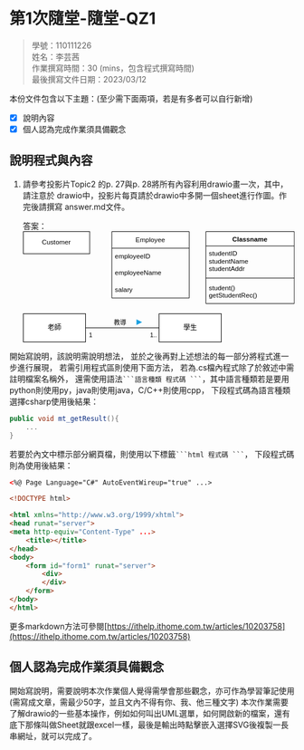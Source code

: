 # 第1次隨堂-隨堂-QZ1
>
>學號：110111226
><br />
>姓名：李芸茜
><br />
>作業撰寫時間：30 (mins，包含程式撰寫時間)
><br />
>最後撰寫文件日期：2023/03/12
>

本份文件包含以下主題：(至少需下面兩項，若是有多者可以自行新增)
- [x] 說明內容
- [x] 個人認為完成作業須具備觀念

## 說明程式與內容

1. 請參考投影片Topic2 的p. 27與p. 28將所有內容利用drawio畫一次，其中，請注意於
drawio中，投影片每頁請於drawio中多開一個sheet進行作圖。作完後請撰寫
answer.md文件。

    答案：<svg xmlns="http://www.w3.org/2000/svg" xmlns:xlink="http://www.w3.org/1999/xlink" version="1.1" width="491px" viewBox="-0.5 -0.5 491 134" content="&lt;mxfile&gt;&lt;diagram id=&quot;V4_brCV4ZyWI2Ep8prZI&quot; name=&quot;第1頁&quot;&gt;&lt;mxGraphModel dx=&quot;443&quot; dy=&quot;352&quot; grid=&quot;1&quot; gridSize=&quot;10&quot; guides=&quot;1&quot; tooltips=&quot;1&quot; connect=&quot;1&quot; arrows=&quot;1&quot; fold=&quot;1&quot; page=&quot;1&quot; pageScale=&quot;1&quot; pageWidth=&quot;827&quot; pageHeight=&quot;1169&quot; math=&quot;0&quot; shadow=&quot;0&quot;&gt;&lt;root&gt;&lt;mxCell id=&quot;0&quot;/&gt;&lt;mxCell id=&quot;1&quot; parent=&quot;0&quot;/&gt;&lt;mxCell id=&quot;2&quot; value=&quot;Customer&quot; style=&quot;rounded=0;whiteSpace=wrap;html=1;&quot; vertex=&quot;1&quot; parent=&quot;1&quot;&gt;&lt;mxGeometry x=&quot;50&quot; y=&quot;200&quot; width=&quot;120&quot; height=&quot;40&quot; as=&quot;geometry&quot;/&gt;&lt;/mxCell&gt;&lt;mxCell id=&quot;3&quot; value=&quot;Employee&quot; style=&quot;swimlane;fontStyle=0;childLayout=stackLayout;horizontal=1;startSize=30;horizontalStack=0;resizeParent=1;resizeParentMax=0;resizeLast=0;collapsible=1;marginBottom=0;whiteSpace=wrap;html=1;&quot; vertex=&quot;1&quot; parent=&quot;1&quot;&gt;&lt;mxGeometry x=&quot;210&quot; y=&quot;200&quot; width=&quot;140&quot; height=&quot;120&quot; as=&quot;geometry&quot;/&gt;&lt;/mxCell&gt;&lt;mxCell id=&quot;4&quot; value=&quot;employeeID&quot; style=&quot;text;strokeColor=none;fillColor=none;align=left;verticalAlign=middle;spacingLeft=4;spacingRight=4;overflow=hidden;points=[[0,0.5],[1,0.5]];portConstraint=eastwest;rotatable=0;whiteSpace=wrap;html=1;&quot; vertex=&quot;1&quot; parent=&quot;3&quot;&gt;&lt;mxGeometry y=&quot;30&quot; width=&quot;140&quot; height=&quot;30&quot; as=&quot;geometry&quot;/&gt;&lt;/mxCell&gt;&lt;mxCell id=&quot;5&quot; value=&quot;employeeName&quot; style=&quot;text;strokeColor=none;fillColor=none;align=left;verticalAlign=middle;spacingLeft=4;spacingRight=4;overflow=hidden;points=[[0,0.5],[1,0.5]];portConstraint=eastwest;rotatable=0;whiteSpace=wrap;html=1;&quot; vertex=&quot;1&quot; parent=&quot;3&quot;&gt;&lt;mxGeometry y=&quot;60&quot; width=&quot;140&quot; height=&quot;30&quot; as=&quot;geometry&quot;/&gt;&lt;/mxCell&gt;&lt;mxCell id=&quot;6&quot; value=&quot;salary&quot; style=&quot;text;strokeColor=none;fillColor=none;align=left;verticalAlign=middle;spacingLeft=4;spacingRight=4;overflow=hidden;points=[[0,0.5],[1,0.5]];portConstraint=eastwest;rotatable=0;whiteSpace=wrap;html=1;&quot; vertex=&quot;1&quot; parent=&quot;3&quot;&gt;&lt;mxGeometry y=&quot;90&quot; width=&quot;140&quot; height=&quot;30&quot; as=&quot;geometry&quot;/&gt;&lt;/mxCell&gt;&lt;mxCell id=&quot;23&quot; value=&quot;Classname&quot; style=&quot;swimlane;fontStyle=1;align=center;verticalAlign=top;childLayout=stackLayout;horizontal=1;startSize=26;horizontalStack=0;resizeParent=1;resizeParentMax=0;resizeLast=0;collapsible=1;marginBottom=0;&quot; vertex=&quot;1&quot; parent=&quot;1&quot;&gt;&lt;mxGeometry x=&quot;380&quot; y=&quot;200&quot; width=&quot;160&quot; height=&quot;130&quot; as=&quot;geometry&quot;/&gt;&lt;/mxCell&gt;&lt;mxCell id=&quot;24&quot; value=&quot;studentID&amp;#10;studentName&amp;#10;studentAddr&quot; style=&quot;text;strokeColor=none;fillColor=none;align=left;verticalAlign=top;spacingLeft=4;spacingRight=4;overflow=hidden;rotatable=0;points=[[0,0.5],[1,0.5]];portConstraint=eastwest;&quot; vertex=&quot;1&quot; parent=&quot;23&quot;&gt;&lt;mxGeometry y=&quot;26&quot; width=&quot;160&quot; height=&quot;54&quot; as=&quot;geometry&quot;/&gt;&lt;/mxCell&gt;&lt;mxCell id=&quot;25&quot; value=&quot;&quot; style=&quot;line;strokeWidth=1;fillColor=none;align=left;verticalAlign=middle;spacingTop=-1;spacingLeft=3;spacingRight=3;rotatable=0;labelPosition=right;points=[];portConstraint=eastwest;strokeColor=inherit;&quot; vertex=&quot;1&quot; parent=&quot;23&quot;&gt;&lt;mxGeometry y=&quot;80&quot; width=&quot;160&quot; height=&quot;8&quot; as=&quot;geometry&quot;/&gt;&lt;/mxCell&gt;&lt;mxCell id=&quot;26&quot; value=&quot;student()&amp;#10;getStudentRec()&quot; style=&quot;text;strokeColor=none;fillColor=none;align=left;verticalAlign=top;spacingLeft=4;spacingRight=4;overflow=hidden;rotatable=0;points=[[0,0.5],[1,0.5]];portConstraint=eastwest;&quot; vertex=&quot;1&quot; parent=&quot;23&quot;&gt;&lt;mxGeometry y=&quot;88&quot; width=&quot;160&quot; height=&quot;42&quot; as=&quot;geometry&quot;/&gt;&lt;/mxCell&gt;&lt;/root&gt;&lt;/mxGraphModel&gt;&lt;/diagram&gt;&lt;diagram id=&quot;TQOB3aQBzI46e7nku60P&quot; name=&quot;第2頁&quot;&gt;&lt;mxGraphModel dx=&quot;535&quot; dy=&quot;425&quot; grid=&quot;1&quot; gridSize=&quot;10&quot; guides=&quot;1&quot; tooltips=&quot;1&quot; connect=&quot;1&quot; arrows=&quot;1&quot; fold=&quot;1&quot; page=&quot;1&quot; pageScale=&quot;1&quot; pageWidth=&quot;827&quot; pageHeight=&quot;1169&quot; math=&quot;0&quot; shadow=&quot;0&quot;&gt;&lt;root&gt;&lt;mxCell id=&quot;0&quot;/&gt;&lt;mxCell id=&quot;1&quot; parent=&quot;0&quot;/&gt;&lt;mxCell id=&quot;L5-6KaPLSJeZr9mei9Ol-4&quot; style=&quot;edgeStyle=none;html=1;endArrow=none;endFill=0;&quot; edge=&quot;1&quot; parent=&quot;1&quot; source=&quot;L5-6KaPLSJeZr9mei9Ol-1&quot; target=&quot;L5-6KaPLSJeZr9mei9Ol-2&quot;&gt;&lt;mxGeometry relative=&quot;1&quot; as=&quot;geometry&quot;/&gt;&lt;/mxCell&gt;&lt;mxCell id=&quot;L5-6KaPLSJeZr9mei9Ol-5&quot; value=&quot;1&quot; style=&quot;edgeLabel;html=1;align=center;verticalAlign=top;resizable=0;points=[];&quot; vertex=&quot;1&quot; connectable=&quot;0&quot; parent=&quot;L5-6KaPLSJeZr9mei9Ol-4&quot;&gt;&lt;mxGeometry x=&quot;-0.8693&quot; relative=&quot;1&quot; as=&quot;geometry&quot;&gt;&lt;mxPoint as=&quot;offset&quot;/&gt;&lt;/mxGeometry&gt;&lt;/mxCell&gt;&lt;mxCell id=&quot;L5-6KaPLSJeZr9mei9Ol-6&quot; value=&quot;1..*&quot; style=&quot;edgeLabel;html=1;align=center;verticalAlign=top;resizable=0;points=[];&quot; vertex=&quot;1&quot; connectable=&quot;0&quot; parent=&quot;L5-6KaPLSJeZr9mei9Ol-4&quot;&gt;&lt;mxGeometry x=&quot;0.8486&quot; relative=&quot;1&quot; as=&quot;geometry&quot;&gt;&lt;mxPoint as=&quot;offset&quot;/&gt;&lt;/mxGeometry&gt;&lt;/mxCell&gt;&lt;mxCell id=&quot;L5-6KaPLSJeZr9mei9Ol-7&quot; value=&quot;教導&quot; style=&quot;edgeLabel;html=1;align=center;verticalAlign=bottom;resizable=0;points=[];&quot; vertex=&quot;1&quot; connectable=&quot;0&quot; parent=&quot;L5-6KaPLSJeZr9mei9Ol-4&quot;&gt;&lt;mxGeometry x=&quot;-0.0668&quot; y=&quot;1&quot; relative=&quot;1&quot; as=&quot;geometry&quot;&gt;&lt;mxPoint as=&quot;offset&quot;/&gt;&lt;/mxGeometry&gt;&lt;/mxCell&gt;&lt;mxCell id=&quot;L5-6KaPLSJeZr9mei9Ol-1&quot; value=&quot;老師&quot; style=&quot;html=1;&quot; vertex=&quot;1&quot; parent=&quot;1&quot;&gt;&lt;mxGeometry x=&quot;190&quot; y=&quot;270&quot; width=&quot;110&quot; height=&quot;50&quot; as=&quot;geometry&quot;/&gt;&lt;/mxCell&gt;&lt;mxCell id=&quot;L5-6KaPLSJeZr9mei9Ol-2&quot; value=&quot;學生&quot; style=&quot;html=1;&quot; vertex=&quot;1&quot; parent=&quot;1&quot;&gt;&lt;mxGeometry x=&quot;430&quot; y=&quot;270&quot; width=&quot;110&quot; height=&quot;50&quot; as=&quot;geometry&quot;/&gt;&lt;/mxCell&gt;&lt;mxCell id=&quot;L5-6KaPLSJeZr9mei9Ol-9&quot; value=&quot;&quot; style=&quot;triangle;whiteSpace=wrap;html=1;fillColor=#1ba1e2;fontColor=#ffffff;strokeColor=none;&quot; vertex=&quot;1&quot; parent=&quot;1&quot;&gt;&lt;mxGeometry x=&quot;390&quot; y=&quot;280&quot; width=&quot;10&quot; height=&quot;10&quot; as=&quot;geometry&quot;/&gt;&lt;/mxCell&gt;&lt;/root&gt;&lt;/mxGraphModel&gt;&lt;/diagram&gt;&lt;/mxfile&gt;" onclick="(function(svg){var src=window.event.target||window.event.srcElement;while (src!=null&amp;&amp;src.nodeName.toLowerCase()!='a'){src=src.parentNode;}if(src==null){if(svg.wnd!=null&amp;&amp;!svg.wnd.closed){svg.wnd.focus();}else{var r=function(evt){if(evt.data=='ready'&amp;&amp;evt.source==svg.wnd){svg.wnd.postMessage(decodeURIComponent(svg.getAttribute('content')),'*');window.removeEventListener('message',r);}};window.addEventListener('message',r);svg.wnd=window.open('https://viewer.diagrams.net/?client=1&amp;page=0&amp;edit=_blank');}}})(this);" style="cursor:pointer;max-width:100%;max-height:134px;"><defs><clipPath id="mx-clip-334-31-152-54-0"><rect x="334" y="31" width="152" height="54"/></clipPath><clipPath id="mx-clip-334-93-152-42-0"><rect x="334" y="93" width="152" height="42"/></clipPath></defs><g><rect x="0" y="0" width="120" height="40" fill="rgb(255, 255, 255)" stroke="rgb(0, 0, 0)" pointer-events="all"/><g transform="translate(-0.5 -0.5)"><switch><foreignObject pointer-events="none" width="100%" height="100%" requiredFeatures="http://www.w3.org/TR/SVG11/feature#Extensibility" style="overflow: visible; text-align: left;"><div xmlns="http://www.w3.org/1999/xhtml" style="display: flex; align-items: unsafe center; justify-content: unsafe center; width: 118px; height: 1px; padding-top: 20px; margin-left: 1px;"><div data-drawio-colors="color: rgb(0, 0, 0); " style="box-sizing: border-box; font-size: 0px; text-align: center;"><div style="display: inline-block; font-size: 12px; font-family: Helvetica; color: rgb(0, 0, 0); line-height: 1.2; pointer-events: all; white-space: normal; overflow-wrap: normal;">Customer</div></div></div></foreignObject><text x="60" y="24" fill="rgb(0, 0, 0)" font-family="Helvetica" font-size="12px" text-anchor="middle">Customer</text></switch></g><path d="M 160 30 L 160 0 L 300 0 L 300 30" fill="rgb(255, 255, 255)" stroke="rgb(0, 0, 0)" stroke-miterlimit="10" pointer-events="all"/><path d="M 160 30 L 160 120 L 300 120 L 300 30" fill="none" stroke="rgb(0, 0, 0)" stroke-miterlimit="10" pointer-events="none"/><path d="M 160 30 L 300 30" fill="none" stroke="rgb(0, 0, 0)" stroke-miterlimit="10" pointer-events="none"/><g transform="translate(-0.5 -0.5)"><switch><foreignObject pointer-events="none" width="100%" height="100%" requiredFeatures="http://www.w3.org/TR/SVG11/feature#Extensibility" style="overflow: visible; text-align: left;"><div xmlns="http://www.w3.org/1999/xhtml" style="display: flex; align-items: unsafe center; justify-content: unsafe center; width: 138px; height: 1px; padding-top: 15px; margin-left: 161px;"><div data-drawio-colors="color: rgb(0, 0, 0); " style="box-sizing: border-box; font-size: 0px; text-align: center;"><div style="display: inline-block; font-size: 12px; font-family: Helvetica; color: rgb(0, 0, 0); line-height: 1.2; pointer-events: none; white-space: normal; overflow-wrap: normal;">Employee</div></div></div></foreignObject><text x="230" y="19" fill="rgb(0, 0, 0)" font-family="Helvetica" font-size="12px" text-anchor="middle">Employee</text></switch></g><g transform="translate(-0.5 -0.5)"><switch><foreignObject pointer-events="none" width="100%" height="100%" requiredFeatures="http://www.w3.org/TR/SVG11/feature#Extensibility" style="overflow: visible; text-align: left;"><div xmlns="http://www.w3.org/1999/xhtml" style="display: flex; align-items: unsafe center; justify-content: unsafe flex-start; width: 130px; height: 1px; padding-top: 45px; margin-left: 166px;"><div data-drawio-colors="color: rgb(0, 0, 0); " style="box-sizing: border-box; font-size: 0px; text-align: left; max-height: 26px; overflow: hidden;"><div style="display: inline-block; font-size: 12px; font-family: Helvetica; color: rgb(0, 0, 0); line-height: 1.2; pointer-events: none; white-space: normal; overflow-wrap: normal;">employeeID</div></div></div></foreignObject><text x="166" y="49" fill="rgb(0, 0, 0)" font-family="Helvetica" font-size="12px">employeeID</text></switch></g><g transform="translate(-0.5 -0.5)"><switch><foreignObject pointer-events="none" width="100%" height="100%" requiredFeatures="http://www.w3.org/TR/SVG11/feature#Extensibility" style="overflow: visible; text-align: left;"><div xmlns="http://www.w3.org/1999/xhtml" style="display: flex; align-items: unsafe center; justify-content: unsafe flex-start; width: 130px; height: 1px; padding-top: 75px; margin-left: 166px;"><div data-drawio-colors="color: rgb(0, 0, 0); " style="box-sizing: border-box; font-size: 0px; text-align: left; max-height: 26px; overflow: hidden;"><div style="display: inline-block; font-size: 12px; font-family: Helvetica; color: rgb(0, 0, 0); line-height: 1.2; pointer-events: none; white-space: normal; overflow-wrap: normal;">employeeName</div></div></div></foreignObject><text x="166" y="79" fill="rgb(0, 0, 0)" font-family="Helvetica" font-size="12px">employeeName</text></switch></g><g transform="translate(-0.5 -0.5)"><switch><foreignObject pointer-events="none" width="100%" height="100%" requiredFeatures="http://www.w3.org/TR/SVG11/feature#Extensibility" style="overflow: visible; text-align: left;"><div xmlns="http://www.w3.org/1999/xhtml" style="display: flex; align-items: unsafe center; justify-content: unsafe flex-start; width: 130px; height: 1px; padding-top: 105px; margin-left: 166px;"><div data-drawio-colors="color: rgb(0, 0, 0); " style="box-sizing: border-box; font-size: 0px; text-align: left; max-height: 26px; overflow: hidden;"><div style="display: inline-block; font-size: 12px; font-family: Helvetica; color: rgb(0, 0, 0); line-height: 1.2; pointer-events: none; white-space: normal; overflow-wrap: normal;">salary</div></div></div></foreignObject><text x="166" y="109" fill="rgb(0, 0, 0)" font-family="Helvetica" font-size="12px">salary</text></switch></g><path d="M 330 26 L 330 0 L 490 0 L 490 26" fill="rgb(255, 255, 255)" stroke="rgb(0, 0, 0)" stroke-miterlimit="10" pointer-events="none"/><path d="M 330 26 L 330 130 L 490 130 L 490 26" fill="none" stroke="rgb(0, 0, 0)" stroke-miterlimit="10" pointer-events="none"/><path d="M 330 26 L 490 26" fill="none" stroke="rgb(0, 0, 0)" stroke-miterlimit="10" pointer-events="none"/><g fill="rgb(0, 0, 0)" font-family="Helvetica" font-weight="bold" pointer-events="none" text-anchor="middle" font-size="12px"><text x="409.5" y="17.5">Classname</text></g><g fill="rgb(0, 0, 0)" font-family="Helvetica" pointer-events="none" clip-path="url(#mx-clip-334-31-152-54-0)" font-size="12px"><text x="335.5" y="43.5">studentID</text><text x="335.5" y="57.5">studentName</text><text x="335.5" y="71.5">studentAddr</text></g><path d="M 330 84 L 490 84" fill="none" stroke="rgb(0, 0, 0)" stroke-miterlimit="10" pointer-events="none"/><g fill="rgb(0, 0, 0)" font-family="Helvetica" pointer-events="none" clip-path="url(#mx-clip-334-93-152-42-0)" font-size="12px"><text x="335.5" y="105.5">student()</text><text x="335.5" y="119.5">getStudentRec()</text></g></g><switch><g requiredFeatures="http://www.w3.org/TR/SVG11/feature#Extensibility"/><a transform="translate(0,-5)" xlink:href="https://www.diagrams.net/doc/faq/svg-export-text-problems" target="_blank"><text text-anchor="middle" font-size="10px" x="50%" y="100%">Text is not SVG - cannot display</text></a></switch></svg>
    
    <svg xmlns="http://www.w3.org/2000/svg" xmlns:xlink="http://www.w3.org/1999/xlink" version="1.1" width="352px" viewBox="-0.5 -0.5 352 51" content="&lt;mxfile&gt;&lt;diagram id=&quot;V4_brCV4ZyWI2Ep8prZI&quot; name=&quot;第1頁&quot;&gt;&lt;mxGraphModel dx=&quot;443&quot; dy=&quot;352&quot; grid=&quot;1&quot; gridSize=&quot;10&quot; guides=&quot;1&quot; tooltips=&quot;1&quot; connect=&quot;1&quot; arrows=&quot;1&quot; fold=&quot;1&quot; page=&quot;1&quot; pageScale=&quot;1&quot; pageWidth=&quot;827&quot; pageHeight=&quot;1169&quot; math=&quot;0&quot; shadow=&quot;0&quot;&gt;&lt;root&gt;&lt;mxCell id=&quot;0&quot;/&gt;&lt;mxCell id=&quot;1&quot; parent=&quot;0&quot;/&gt;&lt;mxCell id=&quot;2&quot; value=&quot;Customer&quot; style=&quot;rounded=0;whiteSpace=wrap;html=1;&quot; vertex=&quot;1&quot; parent=&quot;1&quot;&gt;&lt;mxGeometry x=&quot;50&quot; y=&quot;200&quot; width=&quot;120&quot; height=&quot;40&quot; as=&quot;geometry&quot;/&gt;&lt;/mxCell&gt;&lt;mxCell id=&quot;3&quot; value=&quot;Employee&quot; style=&quot;swimlane;fontStyle=0;childLayout=stackLayout;horizontal=1;startSize=30;horizontalStack=0;resizeParent=1;resizeParentMax=0;resizeLast=0;collapsible=1;marginBottom=0;whiteSpace=wrap;html=1;&quot; vertex=&quot;1&quot; parent=&quot;1&quot;&gt;&lt;mxGeometry x=&quot;210&quot; y=&quot;200&quot; width=&quot;140&quot; height=&quot;120&quot; as=&quot;geometry&quot;/&gt;&lt;/mxCell&gt;&lt;mxCell id=&quot;4&quot; value=&quot;employeeID&quot; style=&quot;text;strokeColor=none;fillColor=none;align=left;verticalAlign=middle;spacingLeft=4;spacingRight=4;overflow=hidden;points=[[0,0.5],[1,0.5]];portConstraint=eastwest;rotatable=0;whiteSpace=wrap;html=1;&quot; vertex=&quot;1&quot; parent=&quot;3&quot;&gt;&lt;mxGeometry y=&quot;30&quot; width=&quot;140&quot; height=&quot;30&quot; as=&quot;geometry&quot;/&gt;&lt;/mxCell&gt;&lt;mxCell id=&quot;5&quot; value=&quot;employeeName&quot; style=&quot;text;strokeColor=none;fillColor=none;align=left;verticalAlign=middle;spacingLeft=4;spacingRight=4;overflow=hidden;points=[[0,0.5],[1,0.5]];portConstraint=eastwest;rotatable=0;whiteSpace=wrap;html=1;&quot; vertex=&quot;1&quot; parent=&quot;3&quot;&gt;&lt;mxGeometry y=&quot;60&quot; width=&quot;140&quot; height=&quot;30&quot; as=&quot;geometry&quot;/&gt;&lt;/mxCell&gt;&lt;mxCell id=&quot;6&quot; value=&quot;salary&quot; style=&quot;text;strokeColor=none;fillColor=none;align=left;verticalAlign=middle;spacingLeft=4;spacingRight=4;overflow=hidden;points=[[0,0.5],[1,0.5]];portConstraint=eastwest;rotatable=0;whiteSpace=wrap;html=1;&quot; vertex=&quot;1&quot; parent=&quot;3&quot;&gt;&lt;mxGeometry y=&quot;90&quot; width=&quot;140&quot; height=&quot;30&quot; as=&quot;geometry&quot;/&gt;&lt;/mxCell&gt;&lt;mxCell id=&quot;23&quot; value=&quot;Classname&quot; style=&quot;swimlane;fontStyle=1;align=center;verticalAlign=top;childLayout=stackLayout;horizontal=1;startSize=26;horizontalStack=0;resizeParent=1;resizeParentMax=0;resizeLast=0;collapsible=1;marginBottom=0;&quot; vertex=&quot;1&quot; parent=&quot;1&quot;&gt;&lt;mxGeometry x=&quot;380&quot; y=&quot;200&quot; width=&quot;160&quot; height=&quot;130&quot; as=&quot;geometry&quot;/&gt;&lt;/mxCell&gt;&lt;mxCell id=&quot;24&quot; value=&quot;studentID&amp;#10;studentName&amp;#10;studentAddr&quot; style=&quot;text;strokeColor=none;fillColor=none;align=left;verticalAlign=top;spacingLeft=4;spacingRight=4;overflow=hidden;rotatable=0;points=[[0,0.5],[1,0.5]];portConstraint=eastwest;&quot; vertex=&quot;1&quot; parent=&quot;23&quot;&gt;&lt;mxGeometry y=&quot;26&quot; width=&quot;160&quot; height=&quot;54&quot; as=&quot;geometry&quot;/&gt;&lt;/mxCell&gt;&lt;mxCell id=&quot;25&quot; value=&quot;&quot; style=&quot;line;strokeWidth=1;fillColor=none;align=left;verticalAlign=middle;spacingTop=-1;spacingLeft=3;spacingRight=3;rotatable=0;labelPosition=right;points=[];portConstraint=eastwest;strokeColor=inherit;&quot; vertex=&quot;1&quot; parent=&quot;23&quot;&gt;&lt;mxGeometry y=&quot;80&quot; width=&quot;160&quot; height=&quot;8&quot; as=&quot;geometry&quot;/&gt;&lt;/mxCell&gt;&lt;mxCell id=&quot;26&quot; value=&quot;student()&amp;#10;getStudentRec()&quot; style=&quot;text;strokeColor=none;fillColor=none;align=left;verticalAlign=top;spacingLeft=4;spacingRight=4;overflow=hidden;rotatable=0;points=[[0,0.5],[1,0.5]];portConstraint=eastwest;&quot; vertex=&quot;1&quot; parent=&quot;23&quot;&gt;&lt;mxGeometry y=&quot;88&quot; width=&quot;160&quot; height=&quot;42&quot; as=&quot;geometry&quot;/&gt;&lt;/mxCell&gt;&lt;/root&gt;&lt;/mxGraphModel&gt;&lt;/diagram&gt;&lt;diagram id=&quot;TQOB3aQBzI46e7nku60P&quot; name=&quot;第2頁&quot;&gt;&lt;mxGraphModel dx=&quot;535&quot; dy=&quot;425&quot; grid=&quot;1&quot; gridSize=&quot;10&quot; guides=&quot;1&quot; tooltips=&quot;1&quot; connect=&quot;1&quot; arrows=&quot;1&quot; fold=&quot;1&quot; page=&quot;1&quot; pageScale=&quot;1&quot; pageWidth=&quot;827&quot; pageHeight=&quot;1169&quot; math=&quot;0&quot; shadow=&quot;0&quot;&gt;&lt;root&gt;&lt;mxCell id=&quot;0&quot;/&gt;&lt;mxCell id=&quot;1&quot; parent=&quot;0&quot;/&gt;&lt;mxCell id=&quot;L5-6KaPLSJeZr9mei9Ol-4&quot; style=&quot;edgeStyle=none;html=1;endArrow=none;endFill=0;&quot; edge=&quot;1&quot; parent=&quot;1&quot; source=&quot;L5-6KaPLSJeZr9mei9Ol-1&quot; target=&quot;L5-6KaPLSJeZr9mei9Ol-2&quot;&gt;&lt;mxGeometry relative=&quot;1&quot; as=&quot;geometry&quot;/&gt;&lt;/mxCell&gt;&lt;mxCell id=&quot;L5-6KaPLSJeZr9mei9Ol-5&quot; value=&quot;1&quot; style=&quot;edgeLabel;html=1;align=center;verticalAlign=top;resizable=0;points=[];&quot; vertex=&quot;1&quot; connectable=&quot;0&quot; parent=&quot;L5-6KaPLSJeZr9mei9Ol-4&quot;&gt;&lt;mxGeometry x=&quot;-0.8693&quot; relative=&quot;1&quot; as=&quot;geometry&quot;&gt;&lt;mxPoint as=&quot;offset&quot;/&gt;&lt;/mxGeometry&gt;&lt;/mxCell&gt;&lt;mxCell id=&quot;L5-6KaPLSJeZr9mei9Ol-6&quot; value=&quot;1..*&quot; style=&quot;edgeLabel;html=1;align=center;verticalAlign=top;resizable=0;points=[];&quot; vertex=&quot;1&quot; connectable=&quot;0&quot; parent=&quot;L5-6KaPLSJeZr9mei9Ol-4&quot;&gt;&lt;mxGeometry x=&quot;0.8486&quot; relative=&quot;1&quot; as=&quot;geometry&quot;&gt;&lt;mxPoint as=&quot;offset&quot;/&gt;&lt;/mxGeometry&gt;&lt;/mxCell&gt;&lt;mxCell id=&quot;L5-6KaPLSJeZr9mei9Ol-7&quot; value=&quot;教導&quot; style=&quot;edgeLabel;html=1;align=center;verticalAlign=bottom;resizable=0;points=[];&quot; vertex=&quot;1&quot; connectable=&quot;0&quot; parent=&quot;L5-6KaPLSJeZr9mei9Ol-4&quot;&gt;&lt;mxGeometry x=&quot;-0.0668&quot; y=&quot;1&quot; relative=&quot;1&quot; as=&quot;geometry&quot;&gt;&lt;mxPoint as=&quot;offset&quot;/&gt;&lt;/mxGeometry&gt;&lt;/mxCell&gt;&lt;mxCell id=&quot;L5-6KaPLSJeZr9mei9Ol-1&quot; value=&quot;老師&quot; style=&quot;html=1;&quot; vertex=&quot;1&quot; parent=&quot;1&quot;&gt;&lt;mxGeometry x=&quot;190&quot; y=&quot;270&quot; width=&quot;110&quot; height=&quot;50&quot; as=&quot;geometry&quot;/&gt;&lt;/mxCell&gt;&lt;mxCell id=&quot;L5-6KaPLSJeZr9mei9Ol-2&quot; value=&quot;學生&quot; style=&quot;html=1;&quot; vertex=&quot;1&quot; parent=&quot;1&quot;&gt;&lt;mxGeometry x=&quot;430&quot; y=&quot;270&quot; width=&quot;110&quot; height=&quot;50&quot; as=&quot;geometry&quot;/&gt;&lt;/mxCell&gt;&lt;mxCell id=&quot;L5-6KaPLSJeZr9mei9Ol-9&quot; value=&quot;&quot; style=&quot;triangle;whiteSpace=wrap;html=1;fillColor=#1ba1e2;fontColor=#ffffff;strokeColor=none;&quot; vertex=&quot;1&quot; parent=&quot;1&quot;&gt;&lt;mxGeometry x=&quot;390&quot; y=&quot;280&quot; width=&quot;10&quot; height=&quot;10&quot; as=&quot;geometry&quot;/&gt;&lt;/mxCell&gt;&lt;/root&gt;&lt;/mxGraphModel&gt;&lt;/diagram&gt;&lt;/mxfile&gt;" onclick="(function(svg){var src=window.event.target||window.event.srcElement;while (src!=null&amp;&amp;src.nodeName.toLowerCase()!='a'){src=src.parentNode;}if(src==null){if(svg.wnd!=null&amp;&amp;!svg.wnd.closed){svg.wnd.focus();}else{var r=function(evt){if(evt.data=='ready'&amp;&amp;evt.source==svg.wnd){svg.wnd.postMessage(decodeURIComponent(svg.getAttribute('content')),'*');window.removeEventListener('message',r);}};window.addEventListener('message',r);svg.wnd=window.open('https://viewer.diagrams.net/?client=1&amp;page=1&amp;edit=_blank');}}})(this);" style="cursor:pointer;max-width:100%;max-height:51px;"><defs/><g><path d="M 110 25 L 240 25" fill="none" stroke="rgb(0, 0, 0)" stroke-miterlimit="10" pointer-events="stroke"/><g transform="translate(-0.5 -0.5)"><switch><foreignObject pointer-events="none" width="100%" height="100%" requiredFeatures="http://www.w3.org/TR/SVG11/feature#Extensibility" style="overflow: visible; text-align: left;"><div xmlns="http://www.w3.org/1999/xhtml" style="display: flex; align-items: unsafe flex-start; justify-content: unsafe center; width: 1px; height: 1px; padding-top: 32px; margin-left: 119px;"><div data-drawio-colors="color: rgb(0, 0, 0); background-color: rgb(255, 255, 255); " style="box-sizing: border-box; font-size: 0px; text-align: center;"><div style="display: inline-block; font-size: 11px; font-family: Helvetica; color: rgb(0, 0, 0); line-height: 1.2; pointer-events: all; background-color: rgb(255, 255, 255); white-space: nowrap;">1</div></div></div></foreignObject><text x="119" y="43" fill="rgb(0, 0, 0)" font-family="Helvetica" font-size="11px" text-anchor="middle">1</text></switch></g><g transform="translate(-0.5 -0.5)"><switch><foreignObject pointer-events="none" width="100%" height="100%" requiredFeatures="http://www.w3.org/TR/SVG11/feature#Extensibility" style="overflow: visible; text-align: left;"><div xmlns="http://www.w3.org/1999/xhtml" style="display: flex; align-items: unsafe flex-start; justify-content: unsafe center; width: 1px; height: 1px; padding-top: 32px; margin-left: 230px;"><div data-drawio-colors="color: rgb(0, 0, 0); background-color: rgb(255, 255, 255); " style="box-sizing: border-box; font-size: 0px; text-align: center;"><div style="display: inline-block; font-size: 11px; font-family: Helvetica; color: rgb(0, 0, 0); line-height: 1.2; pointer-events: all; background-color: rgb(255, 255, 255); white-space: nowrap;">1..*</div></div></div></foreignObject><text x="230" y="43" fill="rgb(0, 0, 0)" font-family="Helvetica" font-size="11px" text-anchor="middle">1..*</text></switch></g><g transform="translate(-0.5 -0.5)"><switch><foreignObject pointer-events="none" width="100%" height="100%" requiredFeatures="http://www.w3.org/TR/SVG11/feature#Extensibility" style="overflow: visible; text-align: left;"><div xmlns="http://www.w3.org/1999/xhtml" style="display: flex; align-items: unsafe flex-end; justify-content: unsafe center; width: 1px; height: 1px; padding-top: 22px; margin-left: 171px;"><div data-drawio-colors="color: rgb(0, 0, 0); background-color: rgb(255, 255, 255); " style="box-sizing: border-box; font-size: 0px; text-align: center;"><div style="display: inline-block; font-size: 11px; font-family: Helvetica; color: rgb(0, 0, 0); line-height: 1.2; pointer-events: all; background-color: rgb(255, 255, 255); white-space: nowrap;">教導</div></div></div></foreignObject><text x="171" y="22" fill="rgb(0, 0, 0)" font-family="Helvetica" font-size="11px" text-anchor="middle">教導</text></switch></g><rect x="0" y="0" width="110" height="50" fill="rgb(255, 255, 255)" stroke="rgb(0, 0, 0)" pointer-events="all"/><g transform="translate(-0.5 -0.5)"><switch><foreignObject pointer-events="none" width="100%" height="100%" requiredFeatures="http://www.w3.org/TR/SVG11/feature#Extensibility" style="overflow: visible; text-align: left;"><div xmlns="http://www.w3.org/1999/xhtml" style="display: flex; align-items: unsafe center; justify-content: unsafe center; width: 1px; height: 1px; padding-top: 25px; margin-left: 55px;"><div data-drawio-colors="color: rgb(0, 0, 0); " style="box-sizing: border-box; font-size: 0px; text-align: center;"><div style="display: inline-block; font-size: 12px; font-family: Helvetica; color: rgb(0, 0, 0); line-height: 1.2; pointer-events: all; white-space: nowrap;">老師</div></div></div></foreignObject><text x="55" y="29" fill="rgb(0, 0, 0)" font-family="Helvetica" font-size="12px" text-anchor="middle">老師</text></switch></g><rect x="240" y="0" width="110" height="50" fill="rgb(255, 255, 255)" stroke="rgb(0, 0, 0)" pointer-events="all"/><g transform="translate(-0.5 -0.5)"><switch><foreignObject pointer-events="none" width="100%" height="100%" requiredFeatures="http://www.w3.org/TR/SVG11/feature#Extensibility" style="overflow: visible; text-align: left;"><div xmlns="http://www.w3.org/1999/xhtml" style="display: flex; align-items: unsafe center; justify-content: unsafe center; width: 1px; height: 1px; padding-top: 25px; margin-left: 295px;"><div data-drawio-colors="color: rgb(0, 0, 0); " style="box-sizing: border-box; font-size: 0px; text-align: center;"><div style="display: inline-block; font-size: 12px; font-family: Helvetica; color: rgb(0, 0, 0); line-height: 1.2; pointer-events: all; white-space: nowrap;">學生</div></div></div></foreignObject><text x="295" y="29" fill="rgb(0, 0, 0)" font-family="Helvetica" font-size="12px" text-anchor="middle">學生</text></switch></g><path d="M 200 10 L 210 15 L 200 20 Z" fill="#1ba1e2" stroke="none" pointer-events="all"/></g><switch><g requiredFeatures="http://www.w3.org/TR/SVG11/feature#Extensibility"/><a transform="translate(0,-5)" xlink:href="https://www.diagrams.net/doc/faq/svg-export-text-problems" target="_blank"><text text-anchor="middle" font-size="10px" x="50%" y="100%">Text is not SVG - cannot display</text></a></switch></svg>

開始寫說明，該說明需說明想法，
並於之後再對上述想法的每一部分將程式進一步進行展現，
若需引用程式區則使用下面方法，
若為.cs檔內程式除了於敘述中需註明檔案名稱外，
還需使用語法` ```語言種類 程式碼 ``` `，其中語言種類若是要用python則使用py，java則使用java，C/C++則使用cpp，
下段程式碼為語言種類選擇csharp使用後結果：

```csharp
public void mt_getResult(){
    ...
}
```

若要於內文中標示部分網頁檔，則使用以下標籤` ```html 程式碼 ``` `，
下段程式碼則為使用後結果：

```html
<%@ Page Language="C#" AutoEventWireup="true" ...>

<!DOCTYPE html>

<html xmlns="http://www.w3.org/1999/xhtml">
<head runat="server">
<meta http-equiv="Content-Type" ...>
    <title></title>
</head>
<body>
    <form id="form1" runat="server">
        <div>
        </div>
    </form>
</body>
</html>
```
更多markdown方法可參閱[https://ithelp.ithome.com.tw/articles/10203758](https://ithelp.ithome.com.tw/articles/10203758)

## 個人認為完成作業須具備觀念

開始寫說明，需要說明本次作業個人覺得需學會那些觀念，亦可作為學習筆記使用 (需寫成文章，需最少50字，並且文內不得有你、我、他三種文字)
    本次作業需要了解drawio的一些基本操作，例如如何叫出UML選單，如何開啟新的檔案，還有底下那條叫做Sheet就跟excel一樣，最後是輸出時點擊嵌入選擇SVG後複製一長串網址，就可以完成了。